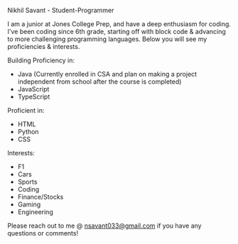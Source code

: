Nikhil Savant - Student-Programmer                                                                                 

I am a junior at Jones College Prep, and have a deep enthusiasm for coding. I've been coding since 6th grade, starting off with block code & advancing to more challenging programming languages. Below you will see my proficiencies & interests. 

Building Proficiency in: 
- Java (Currently enrolled in CSA and plan on making a project independent from school after the course is completed)
- JavaScript
- TypeScript

Proficient in: 
- HTML 
- Python
- CSS

Interests: 
- F1 
- Cars
- Sports 
- Coding 
- Finance/Stocks
- Gaming
- Engineering 

Please reach out to me @ nsavant033@gmail.com if you have any questions or comments!
